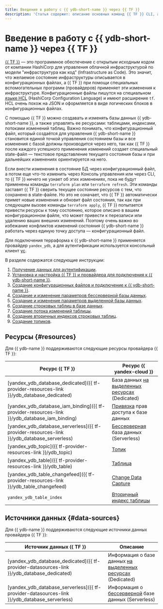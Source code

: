 ```yaml
---
title: Введение в работу с {{ ydb-short-name }} через {{ TF }}
description: 'Статья содержит: описание основных команд {{ TF }} CLI, а также список инструкций по работе с {{ ydb-short-name }} с помощью {{ TF }}.'
---
```


# Введение в работу с {{ ydb-short-name }} через {{ TF }}

[{{ TF }}](https://www.terraform.io) — это программное обеспечение с открытым исходным кодом от компании HashiCorp для управления облачной инфраструктурой по модели "инфраструктура как код" (Infrastructure as Code). Это значит, что желаемое состояние инфраструктуры описывается в конфигурационных файлах, а {{ TF }} при помощи специальных вспомогательных программ (провайдеров) применяет эти изменения к инфраструктуре. Конфигурационные файлы пишутся на специальном [языке HCL](https://developer.hashicorp.com/terraform/language/syntax) (HashiCorp Configuration Language) и имеют расширение `tf`. HCL очень похож на JSON и оформляется в виде логических блоков в конфигурационных файлах.

С помощью {{ TF }} можно создавать и изменять базы данных {{ ydb-short-name }}, а также управлять ее ресурсами: таблицами, индексами, потоками изменений таблиц. Важно понимать, что конфигурационный файл, который создаётся для управления {{ ydb-short-name }} становится единой точкой управления состоянием базы и все изменения с базой должны производится через него, так как {{ TF }} после каждого успешного применения изменений создает специальный state-файл — текстовое представление текущего состояния базы и при дальнейших изменениях ориентируется на него.

Если внести изменения в состояние БД через конфигурационный файл, а потом еще что-то изменить через Консоль управления или через CLI, то {{ TF }} ничего не узнает об этих изменениях, пока не будут применены команды `terraform plan` или `terraform refresh`. Эти команды заставят {{ TF }} сверить текущее состояние ресурсов с тем, что сохранено в state-файле. Но это не означает, что {{ TF }} автоматически примет новые изменения и обновит файл состояния, так как при следующем вызове команды `terraform apply`, {{ TF }} попытается привести ресурсы к тому состоянию, которое описано в вашем конфигурационном файле, что может привести к перезаписи или удалению ваших внешних изменений. Поэтому очень важно во избежание конфликтов изменений состояния {{ ydb-short-name }} работать через единую точку доступа — конфигурационный файл.

Для подключения терраформа к {{ ydb-short-name }} применяется провайдер `yandex_ydb`, а для аутентификации используется консольный клиент [yc](../../cli/quickstart.md).

В разделе содержатся следующие инструкции:
1. [Получение данных для аутентификации](credentials.md).
1. [Установка и настройка {{ TF }} и провайдера для подключения к {{ ydb-short-name }}](install.md). 
1. [Создание конфигурационных файлов и подключение к {{ ydb-short-name }}](configure.md).
1. [Создание и изменение параметров бессерверной базы данных](serverless-database.md).
1. [Создание и изменение параметров выделенной базы данных](dedicated-database.md).
1. [Создание строковых таблиц в базе данных](row-tables.md).
1. [Создание потока изменений таблицы](cdc.md).
1. [Создание вторичных индексов строковых таблиц](row-tables-secondary-index.md).
1. [Создание топиков](topic.md).

## Ресурсы {#resources}

Для {{ ydb-name }} поддерживаются следующие ресурсы провайдера {{ TF }}:

| **Ресурс {{ TF }}** | **Ресурс {{ yandex-cloud }}** |
| --- | --- |
| [yandex_ydb_database_dedicated]({{ tf-provider-resources-link }}/ydb_database_dedicated) | База данных [на выделенных ресурсах](../concepts/resources.md#resource-presets) (Dedicated) |
| [yandex_ydb_database_iam_binding]({{ tf-provider-resources-link }}/ydb_database_iam_binding) | [Привязка](../../iam/concepts/access-control/index.md#access-bindings) прав доступа к базе данных |
| [yandex_ydb_database_serverless]({{ tf-provider-resources-link }}/ydb_database_serverless) | [Бессерверная](../concepts/resources.md#serverless) база данных (Serverless) |
| [yandex_ydb_topic]({{ tf-provider-resources-link }}/ydb_topic) | [Топик](https://ydb.tech/docs/ru/concepts/topic) |
| [yandex_ydb_table]({{ tf-provider-resources-link }}/ydb_table) | [Таблица](https://ydb.tech/docs/ru/concepts/datamodel/table) |
| [yandex_ydb_table_changefeed]({{ tf-provider-resources-link }}/ydb_table_changefeed) | [Change Data Capture](https://ydb.tech/docs/ru/concepts/cdc) |
| `yandex_ydb_table_index` | [Вторичный индекс таблицы](https://ydb.tech/docs/ru/concepts/secondary_indexes) |

## Источники данных {#data-sources}

Для {{ ydb-name }} поддерживаются следующие источники данных провайдера {{ TF }}:

| **Источник данных {{ TF }}** | **Описание** |
| --- | --- |
| [yandex_ydb_database_dedicated]({{ tf-provider-datasources-link }}/ydb_database_dedicated) | Информация о базе данных [на выделенных ресурсах](../concepts/resources.md#resource-presets) (Dedicated) |
| [yandex_ydb_database_serverless]({{ tf-provider-datasources-link }}/ydb_database_serverless) | Информация о [бессерверной](../concepts/resources.md#serverless) базе данных (Serverless) |
